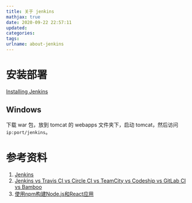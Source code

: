 ```yaml
---
title: 关于 jenkins
mathjax: true
date: 2020-09-22 22:57:11
updated:
categories:
tags:
urlname: about-jenkins
---
```




<!-- more -->



# 安装部署

[Installing Jenkins](https://www.jenkins.io/doc/book/installing/#war-file)

## Windows

下载 war 包，放到 tomcat 的 webapps 文件夹下，启动 tomcat，然后访问 `ip:port/jenkins`。





# 参考资料

1. [Jenkins](https://www.jenkins.io/)
2. [Jenkins vs Travis CI vs Circle CI vs TeamCity vs Codeship vs GitLab CI vs Bamboo](https://blog.overops.com/jenkins-vs-travis-ci-vs-circle-ci-vs-teamcity-vs-codeship-vs-gitlab-ci-vs-bamboo/)
3. [使用npm构建Node.js和React应用](https://www.jenkins.io/zh/doc/tutorials/build-a-node-js-and-react-app-with-npm/)


